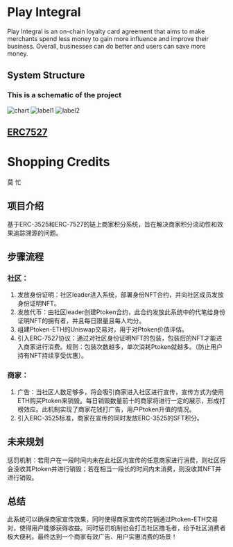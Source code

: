 # Play Integral
Play Integral is an on-chain loyalty card agreement that aims to make merchants spend less money to gain more influence and improve their business. Overall, businesses can do better and users can save more money.


## System Structure
### This is a schematic of the project
![chart](https://github.com/DankFang/On-chain-integration-system/tree/main/img/whiteboard_exported_image.png)
![label1](https://github.com/DankFang/On-chain-integration-system/tree/main/img/label1.jpg)
![label2](https://github.com/DankFang/On-chain-integration-system/tree/main/img/label2.jpg)

## [ERC7527]
# Shopping Credits

莫 忙

## 项目介绍

基于ERC-3525和ERC-7527的链上商家积分系统，旨在解决商家积分流动性和效果追踪溯源的问题。

## 步骤流程

###  社区：

1. 发放身份证明：社区leader进入系统，部署身份NFT合约，并向社区成员发放身份证明NFT。
2. 发放代币：由社区leader创建Ptoken合约，此合约发放此系统中的代笔给身份证明NFT的拥有者，并且每日限量且每人均分。
3. 组建Ptoken-ETH的Uniswap交易对，用于对Ptoken价值评估。
4. 引入ERC-7527协议：通过对社区身份证明NFT的包装，包装后的NFT才能进入商家进行消费。规则：包装次数越多，单次消耗Ptoken就越多。（防止用户持有NFT持续享受优惠）。

### 商家：

1. 广告：当社区人数足够多，将会吸引商家进入社区进行宣传，宣传方式为使用ETH购买Ptoken来销毁。每日销毁数量前十的商家将进行一定的展示，形成打榜效应。此机制实现了商家花钱打广告，用户Ptoken升值的情况。
2. 引入ERC-3525标准，商家在宣传的同时发放ERC-3525的SFT积分。

## 未来规划

惩罚机制：若用户在一段时间内未在此社区内宣传的任意商家进行消费，则社区将会没收其Ptoken并进行销毁；若在相当一段长的时间内未消费，则没收其NFT并进行销毁。

## 总结

此系统可以确保商家宣传效果，同时使得商家宣传的花销通过Ptoken-ETH交易对，使得用户能够获得收益。同时惩罚机制也会打击社区撸毛者，给予社区消费者极大便利。最终达到一个商家有效广告、用户实惠消费的场景！

[ERC7527]: <https://github.com/DankFang/ERC7527-UseHardhat>
